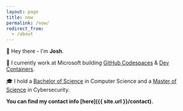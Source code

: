 ```yaml
---
layout: page
title: now
permalink: /now/
redirect_from:
  - /about
---
```


👋 Hey there - I'm **Josh**. 

📍 I currently work at Microsoft building [GitHub Codespaces](https://github.com/features/codespaces) & [Dev Containers](https://containers.dev).

🎓 I hold a [Bachelor of Science](https://ccs.neu.edu/home/joshua) in Computer Science and a [Master of Science](https://pages.jh.edu/jspice10/) in Cybersecurity.

**You can find my contact info [here]({{ site.url }}/contact).**
